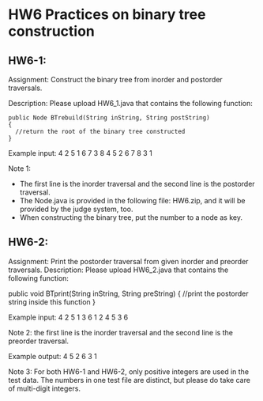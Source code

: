 # HW6 Practices on binary tree construction
## HW6-1:
Assignment:
Construct the binary tree from inorder and postorder traversals.

Description:
Please upload HW6_1.java that contains the following function:
```
public Node BTrebuild(String inString, String postString) 
{ 
  //return the root of the binary tree constructed 
}
```
Example input:
4 2 5 1 6 7 3 8 
4 5 2 6 7 8 3 1

Note 1:

- The first line is the inorder traversal and the second line is the postorder traversal.
- The Node.java is provided in the following file: HW6.zip, and it will be provided by the judge system, too.
- When constructing the binary tree, put the number to a node as key.
## HW6-2:
Assignment: Print the postorder traversal from given inorder and preorder traversals. Description: Please upload HW6_2.java that contains the following function:

public void BTprint(String inString, String preString)
{ 
  //print the postorder string inside this function 
}
      
Example input:
4 2 5 1 3 6
1 2 4 5 3 6

Note 2: the first line is the inorder traversal and the second line is the preorder traversal.

Example output:
4 5 2 6 3 1

Note 3: For both HW6-1 and HW6-2, only positive integers are used in the test data. The numbers in one test file are distinct, but please do take care of multi-digit integers.